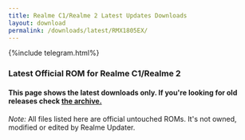 ```yaml
---
title: Realme C1/Realme 2 Latest Updates Downloads
layout: download
permalink: /downloads/latest/RMX1805EX/
---
```

<script>
    $(document).ready(function () {
        loadLatest("RMX1805EX");
    });
</script>

{%include telegram.html%}

<div class="col-12 mx-auto">
    <h3 class="title bg-light p-2 rounded">Latest Official ROM for Realme C1/Realme 2</h3>
    <h4>This page shows the latest downloads only. If you're looking for old releases check
        <a href="/downloads/archive/RMX1805EX/">the archive.</a></h4>
    <p><i>Note: </i>All files listed here are official untouched ROMs.
        It's not owned, modified or edited by Realme Updater.</p>
    <div id="downloads">
    </div>
</div>